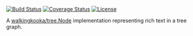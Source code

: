 [![Build Status](https://travis-ci.com/mP1/walkingkooka-tree-text.svg?branch=master)](https://travis-ci.com/mP1/walkingkooka-tree-text.svg?branch=master)
[![Coverage Status](https://coveralls.io/repos/github/mP1/walkingkooka-tree-text/badge.svg?branch=master)](https://coveralls.io/github/mP1/walkingkooka-tree-text?branch=master)
[![License](https://img.shields.io/badge/License-Apache%202.0-blue.svg)](https://opensource.org/licenses/Apache-2.0)

A [walkingkooka/tree.Node](https://github.com/mP1/walkingkooka/blob/master/Node.md) implementation representing rich text in a tree graph.